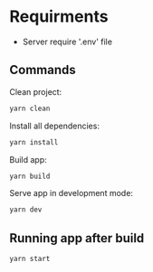 # Requirments

- Server require '.env' file

## Commands

Clean project:

```sh
yarn clean
```

Install all dependencies:

```sh
yarn install
```

Build app:

```sh
yarn build
```

Serve app in development mode:

```sh
yarn dev
```

## Running app after build

```sh
yarn start
```
